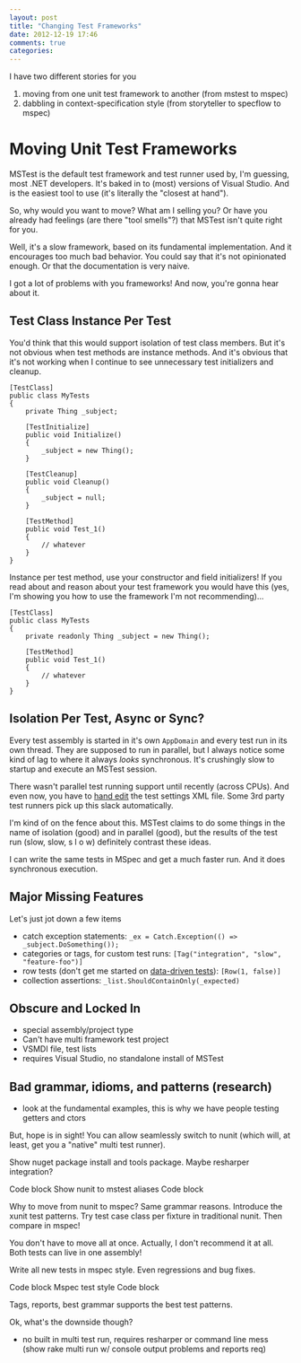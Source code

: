 ```yaml
---
layout: post
title: "Changing Test Frameworks"
date: 2012-12-19 17:46
comments: true
categories: 
---
```


I have two different stories for you

 1. moving from one unit test framework to another (from mstest to mspec)
 2. dabbling in context-specification style (from storyteller to specflow to mspec)

# Moving Unit Test Frameworks

MSTest is the default test framework and test runner used by, I'm guessing, most .NET developers. It's baked in to (most) versions of Visual Studio. And is the easiest tool to use (it's literally the "closest at hand").

So, why would you want to move? What am I selling you? Or have you already had feelings (are there "tool smells"?) that MSTest isn't quite right for you.

Well, it's a slow framework, based on its fundamental implementation. And it encourages too much bad behavior. You could say that it's not opinionated enough. Or that the documentation is very naive.

I got a lot of problems with you frameworks! And now, you're gonna hear about it.

## Test Class Instance Per Test
You'd think that this would support isolation of test class members. But it's not obvious when test methods are instance methods. And it's obvious that it's not working when I continue to see unnecessary test initializers and cleanup.

```
[TestClass]
public class MyTests
{
    private Thing _subject;
    
    [TestInitialize]
    public void Initialize()
    {
        _subject = new Thing();
    }
    
    [TestCleanup]
    public void Cleanup()
    {
        _subject = null;
    }
    
    [TestMethod]
    public void Test_1()
    {
        // whatever
    }
}
```

Instance per test method, use your constructor and field initializers! If you read about and reason about your test framework you would have this (yes, I'm showing you how to use the framework I'm not recommending)...

```
[TestClass]
public class MyTests
{
    private readonly Thing _subject = new Thing();
    
    [TestMethod]
    public void Test_1()
    {
        // whatever
    }
}
```

## Isolation Per Test, Async or Sync?
Every test assembly is started in it's own `AppDomain` and every test run in its own thread. They are supposed to run in parallel, but I always notice some kind of lag to where it always *looks* synchronous. It's crushingly slow to startup and execute an MSTest session.

There wasn't parallel test running support until recently (across CPUs). And even now, you have to [hand edit][1] the test settings XML file. Some 3rd party test runners pick up this slack automatically.

I'm kind of on the fence about this. MSTest claims to do some things in the name of isolation (good) and in parallel (good), but the results of the test run (slow, slow, s l o w) definitely contrast these ideas.

I can write the same tests in MSpec and get a much faster run. And it does synchronous execution.

## Major Missing Features 
Let's just jot down a few items

* catch exception statements: `_ex = Catch.Exception(() => _subject.DoSomething());`
* categories or tags, for custom test runs: `[Tag("integration", "slow", "feature-foo")]`
* row tests (don't get me started on [data-driven tests][2]): `[Row(1, false)]`
* collection assertions: `_list.ShouldContainOnly(_expected)`

## Obscure and Locked In
* special assembly/project type
* Can't have multi framework test project
* VSMDI file, test lists
* requires Visual Studio, no standalone install of MSTest

## Bad grammar, idioms, and patterns (research)
* look at the fundamental examples, this is why we have people testing getters and ctors

But, hope is in sight! You can allow seamlessly switch to nunit (which will, at least, get you a "native" multi test runner). 

Show nuget package install and tools package. Maybe resharper integration?

Code block
Show nunit to mstest aliases
Code block

Why to move from nunit to mspec? Same grammar reasons. Introduce the xunit test patterns. Try test case class per fixture in traditional nunit.  Then compare in mspec!

You don't have to move all at once. Actually, I don't recommend it at all. Both tests can live in one assembly!

Write all new tests in mspec style. Even regressions and bug fixes.

Code block
Mspec test style
Code block

Tags, reports, best grammar supports the best test patterns. 

Ok, what's the downside though?
* no built in multi test run, requires resharper or command line mess (show rake multi run w/ console output problems and reports req)

 [1]: http://blogs.msdn.com/b/vstsqualitytools/archive/2009/12/01/executing-unit-tests-in-parallel-on-a-multi-cpu-core-machine.aspx
 [2]: http://msdn.microsoft.com/en-us/library/ms182527(v=vs.80).aspx